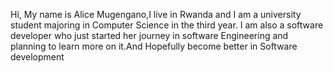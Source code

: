 Hi,
My name is Alice Mugengano,I live in Rwanda and I am a university student majoring in Computer Science in the third year.
I am also a software developer who just started her journey in software Engineering and planning to learn more on it.And Hopefully become better in Software development